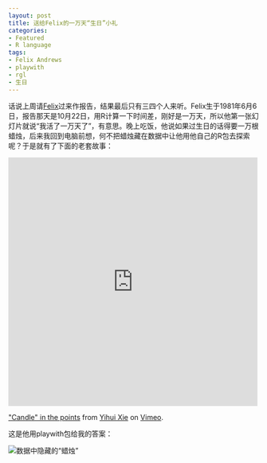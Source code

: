 ```yaml
---
layout: post
title: 送给Felix的一万天“生日”小礼
categories:
- Featured
- R language
tags:
- Felix Andrews
- playwith
- rgl
- 生日
---
```


话说上周请[Felix](http://nfrac.org/felix/cv.html)过来作报告，结果最后只有三四个人来听。Felix生于1981年6月6日，报告那天是10月22日，用R计算一下时间差，刚好是一万天，所以他第一张幻灯片就说“我活了一万天了”，有意思。晚上吃饭，他说如果过生日的话得要一万根蜡烛，后来我回到电脑前想，何不把蜡烛藏在数据中让他用他自己的R包去探索呢？于是就有了下面的老套故事：

<iframe src="https://player.vimeo.com/video/2077814" width="500" height="500" frameborder="0" webkitallowfullscreen mozallowfullscreen allowfullscreen></iframe> <p><a href="https://vimeo.com/2077814">&quot;Candle&quot; in the points</a> from <a href="https://vimeo.com/yihui">Yihui Xie</a> on <a href="https://vimeo.com">Vimeo</a>.</p>

这是他用playwith包给我的答案：

![数据中隐藏的“蜡烛”](http://i.imgur.com/tvDxB4g.png)
